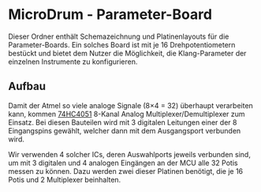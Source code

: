 # MicroDrum - Parameter-Board
Dieser Ordner enthält Schemazeichnung und Platinenlayouts für die Parameter-Boards. Ein solches Board ist mit je 16 Drehpotentiometern bestückt und bietet dem Nutzer die Möglichkeit, die Klang-Parameter der einzelnen Instrumente zu konfigurieren.

## Aufbau
Damit der Atmel so viele analoge Signale (8×4 = 32) überhaupt verarbeiten kann, kommen [74HC4051](http://www.datasheetcatalog.org/datasheet/philips/74HC4051.pdf) 8-Kanal Analog Multiplexer/Demultiplexer zum Einsatz. Bei diesen Bauteilen wird mit 3 digitalen Leitungen einer der 8 Eingangspins gewählt, welcher dann mit dem Ausgangsport verbunden wird.

Wir verwenden 4 solcher ICs, deren Auswahlports jeweils verbunden sind, um mit 3 digitalen und 4 analogen Eingängen an der MCU alle 32 Potis messen zu können. Dazu werden zwei dieser Platinen benötigt, die je 16 Potis und 2 Multiplexer beinhalten.
